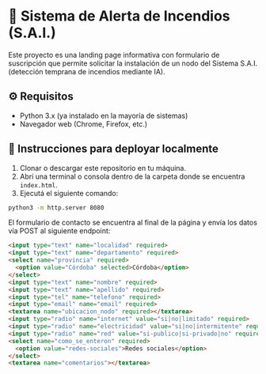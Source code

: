 # 🌲 Sistema de Alerta de Incendios (S.A.I.)

Este proyecto es una landing page informativa con formulario de suscripción que permite solicitar la instalación de un nodo del Sistema S.A.I. (detección temprana de incendios mediante IA).

## ⚙️ Requisitos

- Python 3.x (ya instalado en la mayoría de sistemas)
- Navegador web (Chrome, Firefox, etc.)

## 🚀 Instrucciones para deployar localmente

1. Clonar o descargar este repositorio en tu máquina.
2. Abrí una terminal o consola dentro de la carpeta donde se encuentra `index.html`.
3. Ejecutá el siguiente comando:

```bash
python3 -m http.server 8080
```

El formulario de contacto se encuentra al final de la página y envía los datos vía POST al siguiente endpoint:

```html
<input type="text" name="localidad" required>
<input type="text" name="departamento" required>
<select name="provincia" required>
  <option value="Córdoba" selected>Córdoba</option>
</select>
<input type="text" name="nombre" required>
<input type="text" name="apellido" required>
<input type="tel" name="telefono" required>
<input type="email" name="email" required>
<textarea name="ubicacion_nodo" required></textarea>
<input type="radio" name="internet" value="si|no|limitado" required>
<input type="radio" name="electricidad" value="si|no|intermitente" required>
<input type="radio" name="red" value="si-publico|si-privado|no" required>
<select name="como_se_enteron" required>
  <option value="redes-sociales">Redes sociales</option>
</select>
<textarea name="comentarios"></textarea>
```